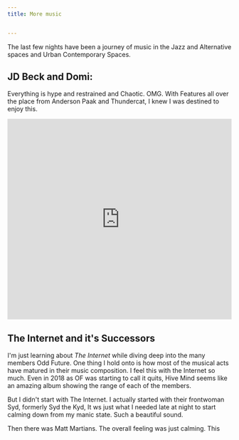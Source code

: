 ```yaml
---
title: More music


---
```


The last few nights have been a journey of music in the Jazz and Alternative spaces and Urban Contemporary Spaces.


## JD Beck and Domi:
Everything is hype and restrained and Chaotic. OMG. With Features all over the place from Anderson Paak and Thundercat, I knew I was destined to enjoy this.


<iframe allow="autoplay *; encrypted-media *;" frameborder="0" height="450" style="width:100%;max-width:660px;overflow:hidden;background:transparent;" sandbox="allow-forms allow-popups allow-same-origin allow-scripts allow-storage-access-by-user-activation allow-top-navigation-by-user-activation" src="https://embed.music.apple.com/us/album/not-tight/1629568944"></iframe>


## The Internet and it's Successors
I'm just learning about _The Internet_ while diving deep into the many members Odd Future. One thing I hold onto is how most of the musical acts have matured in their music composition. I feel this with the Internet so much. Even in 2018 as OF was starting to call it quits, Hive Mind seems like an amazing album showing the range of each of the members.

But I didn't start with The Internet. I actually started with their frontwoman Syd, formerly Syd the Kyd, It ws just what I needed late at night to start calming down from my manic state. Such a beautiful sound.

Then there was Matt Martians. The overall feeling was just calming. This
